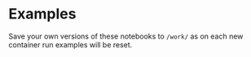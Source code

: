 
# Examples

Save your own versions of these notebooks to `/work/` as on each new container run examples will be reset.
